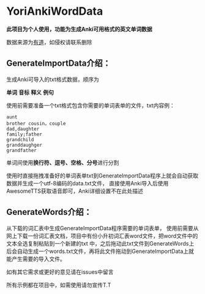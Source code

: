# YoriAnkiWordData
**此项目为个人使用，功能为生成Anki可用格式的英文单词数据**

数据来源为[有道](https://www.youdao.com/)，如侵权请联系删除



## GenerateImportData介绍：

生成Anki可导入的txt格式数据，顺序为

**单词** **音标** **释义** **例句**

使用前需要准备一个txt格式包含你需要的单词表单的文件，txt内容例：

```
aunt
brother cousin，couple
dad,daughter
family;father
grandchild
granddaughger
grandfather
```

单词间使用**换行符、逗号、空格、分号**进行分割

使用时直接拖拽准备好的单词表单txt到GenerateImportData程序上就会自动获取数据并生成一个utf-8编码的data.txt文件，
直接使用Anki导入后使用AwesomeTTS获取语音即可，Anki详细设置不在此处描述

## GenerateWords介绍：

从下载的词汇表中生成GenerateImportData程序需要的单词表单，
使用前需要从网上下载一份词汇表文档，项目中有份小升初词汇表word文件，把word文件中的文本全选复制粘贴到一个新建的txt
中，之后拖动此txt文件到GenerateWords上后会自动生成一个words.txt文件，再将此文件拖动到GenerateImportData上就能产生需要的导入文件。

如有其它需求或更好的意见请在issues中留言

所有示例都在项目中，如需使用请勿宣传T.T
